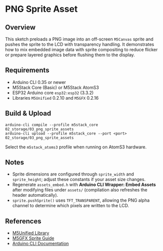 # PNG Sprite Asset

## Overview
This sketch preloads a PNG image into an off-screen `M5Canvas` sprite and pushes the sprite to the LCD with transparency handling. It demonstrates how to mix embedded image data with sprite compositing to reduce flicker or prepare layered graphics before flushing them to the display.

## Requirements
- Arduino CLI 0.35 or newer
- M5Stack Core (Basic) or M5Stack AtomS3
- ESP32 Arduino core `esp32:esp32` (3.3.2)
- Libraries `M5Unified` 0.2.10 and `M5GFX` 0.2.16

## Build & Upload
```
arduino-cli compile --profile m5stack_core 02_storage/03_png_sprite_assets
arduino-cli upload --profile m5stack_core --port <port> 02_storage/03_png_sprite_assets
```
Select the `m5stack_atoms3` profile when running on AtomS3 hardware.

## Notes
- Sprite dimensions are configured through `sprite_width` and `sprite_height`; adjust these constants if your asset size changes.
- Regenerate `assets_embed.h` with **Arduino CLI Wrapper: Embed Assets** after modifying files under `assets/` (compilation also refreshes the header automatically).
- `sprite.pushSprite()` uses `TFT_TRANSPARENT`, allowing the PNG alpha channel to determine which pixels are written to the LCD.

## References
- [M5Unified Library](https://github.com/m5stack/M5Unified)
- [M5GFX Sprite Guide](https://github.com/m5stack/M5GFX#sprites)
- [Arduino CLI Documentation](https://arduino.github.io/arduino-cli/latest/)
